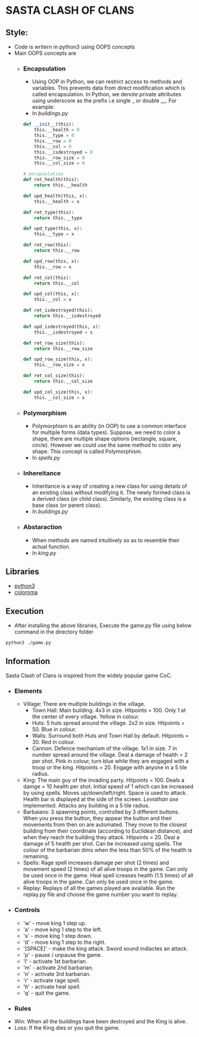 # SASTA CLASH OF CLANS

## Style:
+ Code is writern in python3 using OOPS concepts
+ Main OOPS concepts are
    - ###  Encapsulation
        - Using OOP in Python, we can restrict access to methods and variables. This prevents data from direct modification which is called encapsulation. In Python, we denote private attributes using underscore as the prefix i.e single _ or double __.
        For example:
        - In *buildings.py*
        ```python
        def __init__(this):
            this.__health = 0
            this.__type = 0
            this.__row = 0
            this.__col = 0
            this.__isdestroyed = 0
            this.__row_size = 0
            this.__col_size = 0

        # encapsulation
        def ret_health(this):
            return this.__health

        def upd_health(this, x):
            this.__health = x

        def ret_type(this):
            return this.__type

        def upd_type(this, x):
            this.__type = x

        def ret_row(this):
            return this.__row

        def upd_row(this, x):
            this.__row = x

        def ret_col(this):
            return this.__col

        def upd_col(this, x):
            this.__col = x

        def ret_isdestroyed(this):
            return this.__isdestroyed

        def upd_isdestroyed(this, x):
            this.__isdestroyed = x

        def ret_row_size(this):
            return this.__row_size

        def upd_row_size(this, x):
            this.__row_size = x

        def ret_col_size(this):
            return this.__col_size

        def upd_col_size(this, x):
            this.__col_size = x
        ```

    - ### Polymorphism
        - Polymorphism is an ability (in OOP) to use a common interface for multiple forms (data types).
            Suppose, we need to color a shape, there are multiple shape options (rectangle, square, circle). However we could use the same method to color any shape. This concept is called Polymorphism.
        - In *spells.py*
    - ### Inhereitance
        - Inheritance is a way of creating a new class for using details of an existing class without modifying it. The newly formed class is a derived class (or child class). Similarly, the existing class is a base class (or parent class).
        - In *buildings.py*
    - ### Abstaraction
        - When methods are named intuitively so as to resemble their actual function. 
        - In *king.py*

## Libraries
+ [python3](https://www.python.org/downloads/)
+ [coloroma](https://pypi.org/project/colorama/)
## Execution
+ After installing the above libraries, Execute the game.py file using below command in the directory folder
```
python3 ./game.py
```

## Information
Sasta Clash of Clans is inspired from the widely popular game CoC. 

+ ### Elements
    - Village: There are multiple buildings in the village.
        - Town Hall: Main building. 4x3 in size. Hitpoints = 100. Only 1 at the center of every village. Yellow in colour.
        - Huts: 5 huts spread around the village. 2x2 in size. Hitpoints = 50. Blue in colour.
        - Walls: Surround both Huts and Town Hall by default. Hitpoints = 30. Red in colour. 
        - Cannon: Defence mechanism of the village. 1x1 in size. 7 in number spread around the village. Deal a damage of health = 2 per shot. Pink in colour, turn blue while they are engaged with a troop or the king. Hitpoints = 20. Engage with anyone in a 5 tile radius.
    - King: The main guy of the invading party. Hitpoints = 100. Deals a damge = 10 health per shot. Initial speed of 1 which can be increased by using spells. Moves up/down/left/right. Space is used to attack. Health bar is displayed at the side of the screen. *Leviathan axe* implemented. Attacks any building in a 5 tile radius. 
    - Barbaians: 3 spawning points, controlled by 3 different buttons. When you press the button, they appear the button and their movements from then on are automated. They move to the closest building from their coordinate (according to Euclidean distance), and when they reach the building they attack. Hitpoints = 20. Deal a damage of 5 health per shot. Can be increased using spells. The colour of the barbarian dims when the less than 50% of the health is remaining.
    - Spells: Rage spell increases damage per shot (2 times) and movement speed (2 times) of all alive troops in the game. Can only be used once in the game. Heal spell icreases health (1.5 times) of all alive troops in the game. Can only be used once in the game.
    - Replay: Replays of all the games played are available. Run the replay.py file and choose the game number you want to replay.

+ ### Controls
    - 'w' - move king 1 step up.
    - 'a' - move king 1 step to the left.
    - 's' - move king 1 step down.
    - 'd' - move king 1 step to the right.
    - '[SPACE]' - make the king attack. Sword sound indiactes an attack.
    - 'p' - pause / unpause the game.
    - 'l' - activate 1st barbarian.
    - 'm' - activate 2nd barbarian.
    - 'n' - activate 3rd barbarian.
    - 'r' - activate rage spell.
    - 'h' - activate heal spell.
    - 'q' - quit the game.

+ ### Rules
 - Win: When all the buildings have been destroyed and the King is alive.
 - Loss: If the King dies or you quit the game.